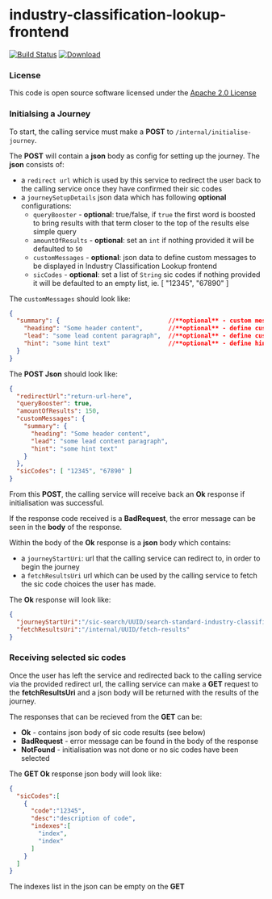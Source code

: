 # industry-classification-lookup-frontend

[![Build Status](https://travis-ci.org/hmrc/industry-classification-lookup-frontend.svg)](https://travis-ci.org/hmrc/industry-classification-lookup-frontend) [ ![Download](https://api.bintray.com/packages/hmrc/releases/industry-classification-lookup-frontend/images/download.svg) ](https://bintray.com/hmrc/releases/industry-classification-lookup-frontend/_latestVersion)

### License

This code is open source software licensed under the [Apache 2.0 License]("http://www.apache.org/licenses/LICENSE-2.0.html")

### Initialsing a Journey

To start, the calling service must make a **POST** to `/internal/initialise-journey`.

The **POST** will contain a **json** body as config for setting up the journey. The **json** consists of:
* a `redirect url` which is used by this service to redirect the user back to the calling service once they have confirmed their sic codes
* a `journeySetupDetails` json data which has following **optional** configurations:
  * `queryBooster` - **optional**: true/false, if `true` the first word is boosted to bring results with that term closer to the top of the results else simple query
  * `amountOfResults` - **optional**: set an `int` if nothing provided it will be defaulted to `50`
  * `customMessages` - **optional**: json data to define custom messages to be displayed in Industry Classification Lookup frontend
  * `sicCodes` - **optional**: set a list of `String` sic codes if nothing provided it will be defaulted to an empty list, ie. [ "12345", "67890" ]

The `customMessages` should look like:
```json
{
  "summary": {                              //**optional** - custom messages for the Summary page
    "heading": "Some header content",       //**optional** - define custom heading to be displayed
    "lead": "some lead content paragraph",  //**optional** - define custom lead paragraph content to be displayed
    "hint": "some hint text"                //**optional** - define hint content to be displayed
  }
}
```

The **POST Json** should look like:
```json
{
  "redirectUrl":"return-url-here",
  "queryBooster": true,
  "amountOfResults": 150,
  "customMessages": {
    "summary": {
      "heading": "Some header content",
      "lead": "some lead content paragraph",
      "hint": "some hint text"              
    }
  },
  "sicCodes": [ "12345", "67890" ]
}
```

From this **POST**, the calling service will receive back an **Ok** response if initialisation was successful.

If the response code received is a **BadRequest**, the error message can be seen in the **body** of the response.

Within the body of the **Ok** response is a **json** body which contains:
* a `journeyStartUri`: url that the calling service can redirect to, in order to begin the journey
* a `fetchResultsUri` url which can be used by the calling service to fetch the sic code choices the user has made.

The **Ok** response will look like:
```json
{
  "journeyStartUri":"/sic-search/UUID/search-standard-industry-classification-codes",
  "fetchResultsUri":"/internal/UUID/fetch-results"
}
```

### Receiving selected sic codes

Once the user has left the service and redirected back to the calling service via the provided redirect url, the calling service can make a **GET** request to the **fetchResultsUri** and a json body will be returned with the results of the journey.

The responses that can be recieved from the **GET** can be:

* **Ok** - contains json body of sic code results (see below)
* **BadRequest** - error message can be found in the body of the response
* **NotFound** - initialisation was not done or no sic codes have been selected

The **GET Ok** response json body will look like:
```json
{
  "sicCodes":[
    {
      "code":"12345",
      "desc":"description of code",
      "indexes":[
        "index",
        "index"
      ]
    }
  ]
}
```

The indexes list in the json can be empty on the **GET** 
